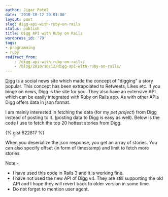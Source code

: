 ```yaml
---
author: Jigar Patel
date: '2010-10-12 20:01:00'
layout: post
slug: digg-api-with-ruby-on-rails
status: publish
title: Digg API with Ruby on Rails
wordpress_id: '79'
tags:
- programming
- ruby
redirect_from:
    - /digg-api-with-ruby-on-rails/
    - /blog/2010/10/12/digg-api-with-ruby-on-rails/
---
```


[Digg](http://digg.com) is a social news site which made the
concept of "digging" a story popular. This concept has been
extrapolated to Retweets, Likes etc. If you binge on news, Digg is
the site for you. They also have an extensive API which can be
easily integrated with Ruby on Rails app. As with other APIs Digg
offers data in json format.

I am mainly interested in fetching the data (for my *pet project*)
from Digg instead of posting to it. (posting data to Digg is easy
as well). Below is the code I use to fetch the top 20 hottest
stories from Digg.

{% gist 622817 %}

When you deserialize the json response, you get an array of
stories. You can also specify offset (in form of timestamp) and
limit to fetch more stories.

Note:-

-   I have used this code in Rails 3 and it is working fine.
-   I have not used the new API of Digg v4. They are still
    supporting the old API and I hope they will revert back to older
    version in some time.
-   Do not forget to mention user agent.

